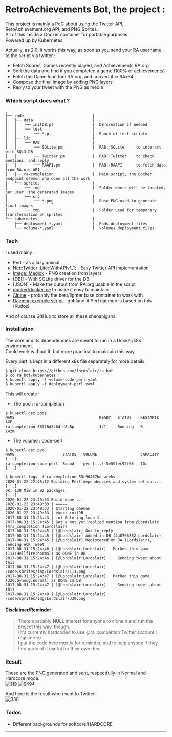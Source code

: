 # RetroAchievements Bot, the project :

This project is mainly a PoC about using the Twitter API, ReroAchievement.org API, and PNG Sprites.  
All of this inside a Docker container for portable purposes.  
Powered up by Kubernetes.  

Actually, as 2.0, it works this way, as soon as you send your RA username to the script via twitter :

 - Fetch Scores, Games recently played, and Achievements RA.org
 - Sort the data and find if you completed a game (100% of achievements)
 - Fetch the Game Icon fom RA.org, and convert it in 64x64
 - Compose the final image by adding PNG layers
 - Reply to your tweet with the PNG as media

### Which script does what ?

```
.
├── code                              |
│   ├── data                          |
│   │   ├── initDB.pl                 |  DB creation if needed
│   │   └── test                      |  
│   │       └── *.pl                  |  Bunch of test scripts
│   ├── lib                           |  
│   │   └── RAB                       |  
│   │       ├── SQLite.pm             |  RAB::SQLite     to interact with SQL3 DB
│   │       ├── Twitter.pm            |  RAB::Twitter    to check mentions, and reply
│   │       └── RAAPI.pm              |  RAB::RAAPI      to fetch data from RA.org API
│   ├── ra-completion                 |  Main script, the Docker endpoint daemon who does all the work
│   └── sprites                       |  
│       ├── img                       |  Folder where will be located, per user, the generated images
│       ├── src                       |  
│       │   └── *.png                 |  Base PNG used to generate final images
│       └── tmp                       |  Folder used for temporary transformation on sprites
└── kubernetes                        |  
    ├── deployment-*.yaml             |  Pods deployment files
    └── volume-*.yaml                 |  Volumes deployment files
```

### Tech

I used mainy :

* Perl - as a lazy animal
* [Net::Twitter::Lite::WithAPIv1_1;][CPANTwitt] - Easy Twitter API implementation
* [Image::Magick][CPANIM] - PNG creation from layers
* [DBI] - With SQLite driver for the DB
* [JSON] - Make the output from RA.org usable in the script
* [docker/docker-ce][docker] to make it easy to maintain
* [Alpine][alpine] - probably the best/lighter base container to work with
* [Daemon exemple script][daemon] - gobland-it Perl daemon is based on this (Kudos)

And of course GitHub to store all these shenanigans. 

### Installation

The core and its dependencies are meant to run in a Docker/k8s environment.  
Could work without it, but more practical to maintain this way.  
  
Every part is kept in a different k8s file separately for more details.  
  
```
$ git clone https://github.com/lordslair/ra_bot
$ cd ra_bot/kubernetes
$ kubectl apply -f volume-code-perl.yaml
$ kubectl apply -f deployment-perl.yaml
```

This will create :  

- The pod : ra-completion

```
$ kubectl get pods
NAME                                     READY   STATUS    RESTARTS   AGE
ra-completion-867f8d5464-d8c8p           1/1     Running   0          142m
```

- The volume : code-perl

```
$ kubectl get pvc
NAME                     STATUS   VOLUME                   CAPACITY   [...]
ra-completion-code-perl  Bound    pvc-[...]-5e59fec92f65   1Gi        [...]
```

```
$ kubectl logs -f ra-completion-55c96467bd-wrvkv
2020-01-22 22:45:12 Building Perl dependencies and system set-up ...
[...]
OK: 138 MiB in 92 packages
[...]
2020-01-22 23:49:33 Build done ...
2020-01-22 23:49:33 | =====
2020-01-22 23:49:33 | Starting daemon
2020-01-22 23:49:33 | exec: initDB
2017-08-31 15:23:43 | :o) Entering loop 1
2017-08-31 15:24:45 | Got a not yet replied mention from @Lordslair (@ra_completion !Lordslair)
2017-08-31 15:24:45 | [@Lordslair] Got to reply
2017-08-31 15:24:45 | [@Lordslair] Added in DB (440766852,Lordslair)
2017-08-31 15:24:45 | [@Lordslair] Registered on RA (Lordslair), sending ACK Tweet
2017-08-31 15:24:46 | [@Lordslair:Lordslair]   Marked this game (113:Hellfire:normal) as DONE in DB
2017-08-31 15:24:46 | [@Lordslair:Lordslair]     Sending tweet about this
2017-08-31 15:24:47 | [@Lordslair:Lordslair]     /code/sprites/img/Lordslair/113.png
2017-08-31 15:24:47 | [@Lordslair:Lordslair]   Marked this game (330:Gynoug:normal) as DONE in DB
2017-08-31 15:24:47 | [@Lordslair:Lordslair]     Sending tweet about this
2017-08-31 15:24:48 | [@Lordslair:Lordslair]     /code/sprites/img/Lordslair/330.png
```

#### Disclaimer/Reminder

>There's proably **NULL** interest for anyone to clone it and run the project this way, though.  
>(It's currently hardcoded to use @ra_completion Twitter account I registered)  
>I put the code here mostly for reminder, and to help anyone if they find parts of it useful for their own dev.

### Result

These are the PNG generated and sent, respectfully in Normal and Hardcore mode.  
![119][119-Normal]
![6494][6494-Hardcore]  

And here is the result when sent to Twitter.  
![330][330-Twitter]

### Todos

 - Different backgrounds for softcore/HARDCORE

---
   [CPANTwitt]: <http://search.cpan.org/~mmims/Net-Twitter-Lite-0.12008/lib/Net/Twitter/Lite/WithAPIv1_1.pod>
   [CPANIM]: <http://search.cpan.org/~jcristy/PerlMagick-6.89-1/Magick.pm>
   [daemon]: <http://www.andrewault.net/2010/05/27/creating-a-perl-daemon-in-ubuntu/>
   [docker]: <https://github.com/docker/docker-ce>
   [alpine]: <https://github.com/alpinelinux>

   [119-Normal]: <https://raw.githubusercontent.com/lordslair/ra_bot/master/Screenshot-119-Normal.png>
   [6494-Hardcore]: <https://raw.githubusercontent.com/lordslair/ra_bot/master/Screenshot-6494-Hardcore.png>
   [330-Twitter]: <https://raw.githubusercontent.com/lordslair/ra_bot/master/Screenshot-330-Twitter.png>
